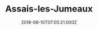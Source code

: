 ---
date: 2018-08-10T07:05:21.000Z
title: Assais-les-Jumeaux
latitude: 46.78823775471482
longitude: -0.05947951487014193
category: checkin
---